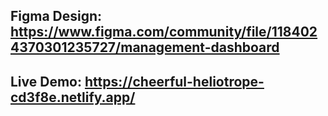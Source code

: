 ## Figma Design: https://www.figma.com/community/file/1184024370301235727/management-dashboard

## Live Demo: https://cheerful-heliotrope-cd3f8e.netlify.app/
